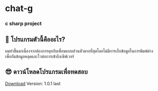 # chat-g
### c sharp project

 ## 🎉 โปรแกรมตัวนี้คืออะไร? 
 ผมทำขึ้นมาเนื่องจากต้องการคุยกับเพื่อนแบบส่วนตัวมากที่สุดโดยไม่มีการเก็บข้อมูลในการพิมพ์ต่างเพื่อกันข้อมูลหลุดและไวต่อการเข้าถึงเซิฟเวอร์
 
 ## 😎 ดาวน์โหลดโปรแกรมเพื่อทดสอบ
 [Download](https://cdn.discordapp.com/attachments/901560603104124969/959463655336976446/Chat-A.rar) Version: 1.0.1 last


